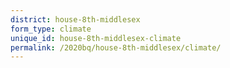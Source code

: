 ```yaml
---
district: house-8th-middlesex
form_type: climate
unique_id: house-8th-middlesex-climate
permalink: /2020bq/house-8th-middlesex/climate/
---
```

